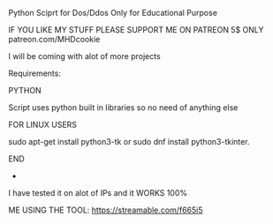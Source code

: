 Python Sciprt for Dos/Ddos 
Only for Educational Purpose 



IF YOU LIKE MY STUFF PLEASE SUPPORT ME ON PATREON 5$ ONLY
patreon.com/MHDcookie



I will be coming with alot of more projects


Requirements:


PYTHON



Script uses python built in libraries so no need of anything else


FOR LINUX USERS


sudo apt-get install python3-tk or sudo dnf install python3-tkinter.


END

+
I have tested it on alot of IPs and it WORKS 100%


ME USING THE TOOL:
https://streamable.com/f665i5
